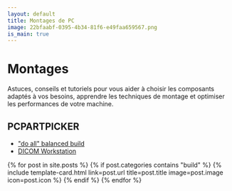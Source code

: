 ```yaml
---
layout: default
title: Montages de PC
image: 22bfaabf-0395-4b34-81f6-e49faa659567.png
is_main: true
---
```


# Montages

Astuces, conseils et tutoriels pour vous aider à choisir les composants adaptés à vos besoins, apprendre les techniques de montage et optimiser les performances de votre machine.

## PCPARTPICKER

- ["do all" balanced build](https://fr.pcpartpicker.com/b/GxL2FT)
- [DICOM Workstation](https://fr.pcpartpicker.com/b/vwcTwP)

<div class="row row-cols-1 row-cols-md-2 g-4">
{% for post in site.posts %}
  {% if post.categories contains "build" %}
    {% include template-card.html link=post.url title=post.title image=post.image icon=post.icon %}
  {% endif %}
{% endfor %}
</div>

<br>
<br>